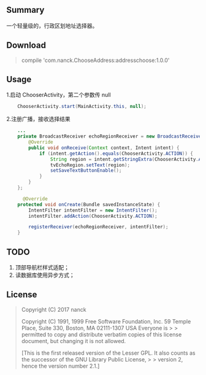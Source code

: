 ## Summary
一个轻量级的，行政区划地址选择器。

## Download
> compile 'com.nanck.ChooseAddress:addresschoose:1.0.0'

## Usage
1.启动 ChooserActivity，第二个参数传 null
```JAVA
    ChooserActivity.start(MainActivity.this, null);
```
2.注册广播，接收选择结果
```JAVA
    ...
    private BroadcastReceiver echoRegionReceiver = new BroadcastReceiver() {
        @Override
        public void onReceive(Context context, Intent intent) {
            if (intent.getAction().equals(ChooserActivity.ACTION)) {
                String region = intent.getStringExtra(ChooserActivity.ART_ADDRESS);
                tvEchoRegion.setText(region);
                setSaveTextButtonEnable();
            }
        }
    };

      @Override
    protected void onCreate(Bundle savedInstanceState) {
        IntentFilter intentFilter = new IntentFilter();
        intentFilter.addAction(ChooserActivity.ACTION);

        registerReceiver(echoRegionReceiver, intentFilter);
    }
```

## TODO
1. 顶部导航栏样式适配；
2. 读数据库使用异步方式；


## License
> Copyright (C) 2017 nanck
>
> Copyright (C) 1991, 1999 Free Software Foundation, Inc. 59 Temple Place, Suite 330, Boston, MA 02111-1307 USA Everyone is > > permitted to copy and distribute verbatim copies of this license document, but changing it is not allowed.
>
> [This is the first released version of the Lesser GPL. It also counts as the successor of the GNU Library Public License, > > version 2, hence the version number 2.1.]
